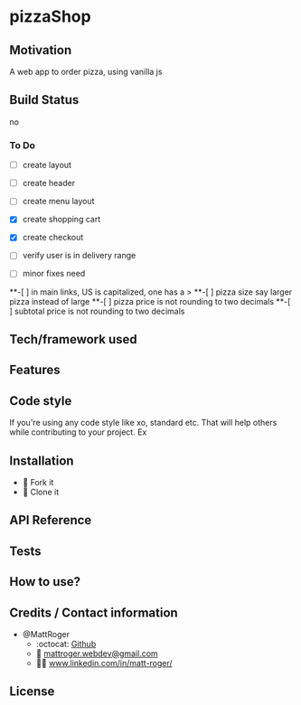 # pizzaShop

## Motivation
A web app to order pizza, using vanilla js
## Build Status
no
 ### To Do
 -[ ] create layout

 -[ ] create header

 -[ ] create menu layout

 -[x] create shopping cart

 -[x] create checkout
 
 -[ ] verify user is in delivery range

 -[ ] minor fixes need

 **-[ ] in main links, US is capitalized, one has a >
 **-[ ] pizza size say larger pizza instead of large
 **-[ ] pizza price is not rounding to two decimals
 **-[ ] subtotal price is not rounding to two decimals

## Tech/framework used

## Features

## Code style
If you're using any code style like xo, standard etc. That will help others while contributing to your project. Ex


## Installation
* :trident: Fork it
* :sheep: Clone it


## API Reference

## Tests

## How to use?


## Credits / Contact information
* @MattRoger 
  * :octocat: [Github](https://mattroger.github.io)
  * :e-mail: mattroger.webdev@gmail.com
  * :man_office_worker: www.linkedin.com/in/matt-roger/


## License
